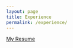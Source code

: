 ```yaml
---
layout: page
title: Experience
permalink: /experience/
---
```

[My Resume](assets/resumekzing.pdf)




